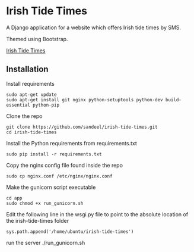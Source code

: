 Irish Tide Times
==================

A Django application for a website which offers Irish tide times by SMS.

Themed using Bootstrap.

[Irish Tide Times](http://www.irishtidetimes.com)


Installation
------------

Install requirements

    sudo apt-get update
    sudo apt-get install git nginx python-setuptools python-dev build-essential python-pip

Clone the repo

    git clone https://github.com/sandeel/irish-tide-times.git
    cd irish-tide-times
    
Install the Python requirements from requirements.txt

    sudo pip install -r requirements.txt

Copy the nginx config file found inside the repo

    sudo cp nginx.conf /etc/nginx/nginx.conf

Make the gunicorn script executable

    cd app
    sudo chmod +x run_gunicorn.sh 

Edit the following line in the wsgi.py file to point to the absolute location of the irish-tide-times folder

    sys.path.append('/home/ubuntu/irish-tide-times')

run the server
    ./run_gunicorn.sh


